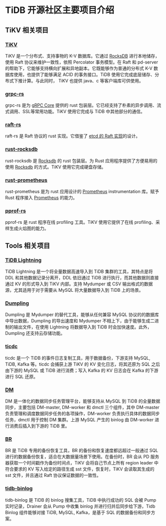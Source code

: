 # TiDB 开源社区主要项目介绍

## TiKV 相关项目

### [TiKV](https://github.com/tikv/tikv)

TiKV 是一个分布式、支持事物的 K-V 数据库。它通过 [RocksDB](https://rocksdb.org/) 进行本地储存，使用 Raft 协议来维护一致性，依照 Percolator 事务模型。在 Raft 和 pd-server 的帮助下，它能够支持横向扩展和异地副本。它既能够作为普通的分布式 K-V 数据库使用，也提供了能够满足 ACID 的事务接口。TiDB 使用它完成底层储存、分布式下推计算。与此同时， TiKV 也提供 java、c 等客户端库可供使用。

### [grpc-rs](https://github.com/tikv/grpc-rs)

grpc-rs 是为 [gRPC Core](https://github.com/grpc/grpc) 提供的 rust 包装层。它已经支持了朴素的异步调用、流式调用、SSL等常用功能。TiKV 使用它完成与 TiDB 中其他部分的通信。

### [raft-rs](https://github.com/tikv/raft-rs)

raft-rs 是 Raft 协议的 rust 实现。它借鉴了 [etcd 的 Raft 实现](https://github.com/etcd-io/etcd/tree/master/raft)的设计。

### [rust-rocksdb](https://github.com/tikv/rust-rocksdb)

rust-rocksdb 是 [Rocksdb](https://rocksdb.org/) 的 rust 包装层。为 Rust 应用程序提供了方便易用的使用 [Rocksdb](https://rocksdb.org/) 的方式。TiKV 使用它完成硬盘存储。

### [rust-prometheus](https://github.com/tikv/rust-prometheus)

rust-prometheus 是为 rust 应用设计的 [Prometheus](https://prometheus.io/) instrumentation 库。赋予 Rust 程序接入 [Prometheus](https://prometheus.io/) 的能力。

### [pprof-rs](https://github.com/tikv/pprof-rs)

pprof-rs 是 rust 程序在线 profiling 工具。TiKV 使用它提供了在线 profiling、采样生成火焰图的能力。

## Tools 相关项目

### [TiDB Lightning](https://github.com/pingcap/tidb-lightning)

TiDB Lightning 是一个将全量数据高速导入到 TiDB 集群的工具，其特点是将 DDL 和其他数据记录分离开，DDL 依旧通过 TiDB 进行执行，而其他数据则直接通过 KV 的形式导入到 TiKV 内部。支持 Mydumper 或 CSV 输出格式的数据源，尤其适用于对于需要从 MySQL 将大量数据导入到 TiDB 上的场景。

### [Dumpling](https://github.com/pingcap/dumpling)

Dumpling 是 Mydumper 的替代工具，能够从任何兼容 MySQL 协议的的数据库中导出数据，Dumpling 的导出速度和 Mydumper 不相上下，由于能够生成二进制的输出文件，在使用 Lightning 将数据导入到 TiDB 时会加快速度。此外，Dumpling 还支持云存储功能。

### [ticdc](https://github.com/pingcap/ticdc)

ticdc 是一个 TiDB 的事件日志复制工具，用于数据备份，下游支持 MySQL, TiDB, Kafka 等。ticdc 会捕获上游 TiKV 的 KV 变化日志，将其还原为 SQL 之后由下游的 MySQL 或 TiDB 进行消费；写入 Kafka 的 KV 日志会在 Kafka 的下游进行 SQL 还原。

### [DM](https://github.com/pingcap/dm)

DM 是一体化的数据同步任务管理平台，能够支持从 MySQL 到 TiDB 的全量数据同步，主要包括 DM-master, DM-worker 和 dmctl 三个组件，其中 DM-master 负责管理和调度数据同步任务的各项操作，DM-worker 负责执行具体的数据同步任务，dmctl 用于控制 DM 集群。上游 MySQL 产生的 binlog 由 DM-worker 进行消费后插入到下游的 TiDB 里。

### [BR](https://github.com/pingcap/br)

BR 是 TiDB 专用的备份恢复工具，BR 的备份和恢复速度都远超过一般通过 SQL 进行的数据备份恢复，适合在大数据量场景下使用。在备份时，BR 会从 PD 服务器获取一个时间戳作为备份时间点，TiKV 会将自己节点上所有 region leader 中符合要求的 KV 写入给定的路径生成 sst 文件，恢复时，TiKV 会读取其生成的 sst 文件，并且通过 Raft 协议保证数据的一致性。

### [tidb-binlog](https://github.com/pingcap/tidb-binlog)

tidb-binlog 是 TiDB 的 binlog 搜集工具，TiDB 中执行成功的 SQL 会被 Pump 实时记录，Drainer 会从 Pump 中收集 binlog 并进行归并后同步给下游，Tidb Binlog 组件能够对接 TiDB, MySQL, Kafka，是基于 SQL 的数据备份和同步方案。
